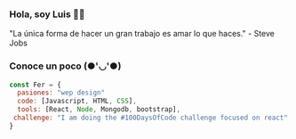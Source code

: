 ### Hola, soy Luis 👋😁

"La única forma de hacer un gran trabajo es amar lo que haces." - Steve Jobs

### Conoce un poco (●'◡'●)

```js
const Fer = {
  pasiones: "wep design"
  code: [Javascript, HTML, CSS],
  tools: [React, Node, Mongodb, bootstrap],
 challenge: "I am doing the #100DaysOfCode challenge focused on react"
}
```



<!--
Here are some ideas to get you started:

- 🔭 I’m currently working on ...
- 🌱 I’m currently learning ...
- 👯 I’m looking to collaborate on ...
- 🤔 I’m looking for help with ...
- 💬 Ask me about ...
- 📫 How to reach me: ...
- 😄 Pronouns: ...
- ⚡ Fun fact: ...
-->
